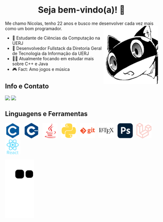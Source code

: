 <h1 align="center">Seja bem-vindo(a)! 👾</h1>

Me chamo Nicolas, tenho 22 anos e busco me desenvolver cada vez mais como um bom programador.
<img src="MorganaI.png" width="180" heigth="180" align="right"/>
- 📖 Estudante de Ciências da Computação na UERJ
- 💼 Desenvolvedor Fullstack da Diretoria Geral de Tecnologia da Informação da UERJ
- 👨‍💻 Atualmente focando em estudar mais sobre C++ e Java
- 🎮 Fact: Amo jogos e música

## Info e Contato

<a href = "mailto:nicolasperib@gmail.com"> <img src="https://img.shields.io/badge/Gmail-D14836?style=for-the-badge&logo=gmail&logoColor=white"></a>
<a href = "https://www.linkedin.com/in/nicolas-pereira-ribeiro-3577102a9/"> <img src="https://img.shields.io/badge/linkedin-%230077B5.svg?style=for-the-badge&logo=linkedin&logoColor=white"></a>

## Linguagens e Ferramentas

<img src='https://github.com/devicons/devicon/blob/master/icons/c/c-plain.svg' width="50" height="50"/> &nbsp;
<img src='https://github.com/devicons/devicon/blob/master/icons/cplusplus/cplusplus-plain.svg' width="50" height="50"/> &nbsp;
<img src='https://github.com/devicons/devicon/blob/master/icons/java/java-plain.svg' width="50" height="50"/> &nbsp;
<img src="https://github.com/devicons/devicon/blob/master/icons/python/python-plain.svg" width="50" height="50"/> &nbsp;
<img src='https://github.com/devicons/devicon/blob/master/icons/git/git-plain-wordmark.svg' width="50" height="50"/> &nbsp;
<img src='https://github.com/devicons/devicon/blob/master/icons/latex/latex-original.svg' width="50" height="50"/> &nbsp;
<img src='https://github.com/devicons/devicon/blob/master/icons/photoshop/photoshop-plain.svg' width="50" height="50"/> &nbsp;
<img src='https://github.com/devicons/devicon/blob/master/icons/laravel/laravel-line.svg' width="50" height="50"/> &nbsp;
<img src='https://github.com/devicons/devicon/blob/master/icons/react/react-original-wordmark.svg' width="50" height="50"/> &nbsp;

![Snake animation](https://github.com/NicolausBR/NicolausBR/blob/output/github-contribution-grid-snake.svg)

